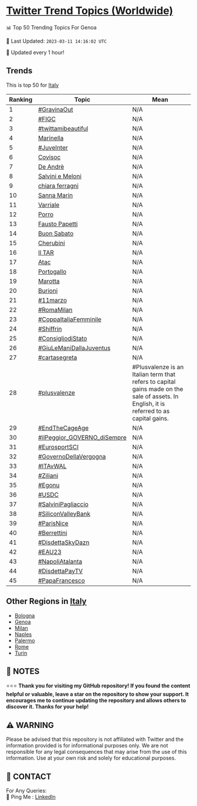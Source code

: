 [Twitter Trend Topics (Worldwide)](https://github.com/ErcinDedeoglu/Twitter-Trend-Topics)
==========


📊 Top 50 Trending Topics For Genoa

📆 Last Updated: `2023-03-11 14:16:02 UTC`

🔧 Updated every 1 hour!


## Trends

This is top 50 for [Italy](</Italy>)

| Ranking | Topic | Mean |
| ------- | ------------ | ------------ |
| 1 | [#GravinaOut](http://twitter.com/search?q=%23GravinaOut) | N/A |
| 2 | [#FIGC](http://twitter.com/search?q=%23FIGC) | N/A |
| 3 | [#twittamibeautiful](http://twitter.com/search?q=%23twittamibeautiful) | N/A |
| 4 | [Marinella](http://twitter.com/search?q=Marinella) | N/A |
| 5 | [#JuveInter](http://twitter.com/search?q=%23JuveInter) | N/A |
| 6 | [Covisoc](http://twitter.com/search?q=Covisoc) | N/A |
| 7 | [De Andrè](http://twitter.com/search?q=De+Andr%c3%a8) | N/A |
| 8 | [Salvini e Meloni](http://twitter.com/search?q=Salvini+e+Meloni) | N/A |
| 9 | [chiara ferragni](http://twitter.com/search?q=chiara+ferragni) | N/A |
| 10 | [Sanna Marin](http://twitter.com/search?q=Sanna+Marin) | N/A |
| 11 | [Varriale](http://twitter.com/search?q=Varriale) | N/A |
| 12 | [Porro](http://twitter.com/search?q=Porro) | N/A |
| 13 | [Fausto Papetti](http://twitter.com/search?q=Fausto+Papetti) | N/A |
| 14 | [Buon Sabato](http://twitter.com/search?q=Buon+Sabato) | N/A |
| 15 | [Cherubini](http://twitter.com/search?q=Cherubini) | N/A |
| 16 | [Il TAR](http://twitter.com/search?q=Il+TAR) | N/A |
| 17 | [Atac](http://twitter.com/search?q=Atac) | N/A |
| 18 | [Portogallo](http://twitter.com/search?q=Portogallo) | N/A |
| 19 | [Marotta](http://twitter.com/search?q=Marotta) | N/A |
| 20 | [Burioni](http://twitter.com/search?q=Burioni) | N/A |
| 21 | [#11marzo](http://twitter.com/search?q=%2311marzo) | N/A |
| 22 | [#RomaMilan](http://twitter.com/search?q=%23RomaMilan) | N/A |
| 23 | [#CoppaItaliaFemminile](http://twitter.com/search?q=%23CoppaItaliaFemminile) | N/A |
| 24 | [#Shiffrin](http://twitter.com/search?q=%23Shiffrin) | N/A |
| 25 | [#ConsigliodiStato](http://twitter.com/search?q=%23ConsigliodiStato) | N/A |
| 26 | [#GiuLeManiDallaJuventus](http://twitter.com/search?q=%23GiuLeManiDallaJuventus) | N/A |
| 27 | [#cartasegreta](http://twitter.com/search?q=%23cartasegreta) | N/A |
| 28 | [#plusvalenze](http://twitter.com/search?q=%23plusvalenze) | #Plusvalenze is an Italian term that refers to capital gains made on the sale of assets. In English, it is referred to as capital gains. |
| 29 | [#EndTheCageAge](http://twitter.com/search?q=%23EndTheCageAge) | N/A |
| 30 | [#ilPeggior_GOVERNO_diSempre](http://twitter.com/search?q=%23ilPeggior_GOVERNO_diSempre) | N/A |
| 31 | [#EurosportSCI](http://twitter.com/search?q=%23EurosportSCI) | N/A |
| 32 | [#GovernoDellaVergogna](http://twitter.com/search?q=%23GovernoDellaVergogna) | N/A |
| 33 | [#ITAvWAL](http://twitter.com/search?q=%23ITAvWAL) | N/A |
| 34 | [#Ziliani](http://twitter.com/search?q=%23Ziliani) | N/A |
| 35 | [#Egonu](http://twitter.com/search?q=%23Egonu) | N/A |
| 36 | [#USDC](http://twitter.com/search?q=%23USDC) | N/A |
| 37 | [#SalviniPagliaccio](http://twitter.com/search?q=%23SalviniPagliaccio) | N/A |
| 38 | [#SiliconValleyBank](http://twitter.com/search?q=%23SiliconValleyBank) | N/A |
| 39 | [#ParisNice](http://twitter.com/search?q=%23ParisNice) | N/A |
| 40 | [#Berrettini](http://twitter.com/search?q=%23Berrettini) | N/A |
| 41 | [#DisdettaSkyDazn](http://twitter.com/search?q=%23DisdettaSkyDazn) | N/A |
| 42 | [#EAU23](http://twitter.com/search?q=%23EAU23) | N/A |
| 43 | [#NapoliAtalanta](http://twitter.com/search?q=%23NapoliAtalanta) | N/A |
| 44 | [#DisdettaPayTV](http://twitter.com/search?q=%23DisdettaPayTV) | N/A |
| 45 | [#PapaFrancesco](http://twitter.com/search?q=%23PapaFrancesco) | N/A |



## Other Regions in [Italy](</Italy>)

* [Bologna](</Italy/Bologna.md>)
* [Genoa](</Italy/Genoa.md>)
* [Milan](</Italy/Milan.md>)
* [Naples](</Italy/Naples.md>)
* [Palermo](</Italy/Palermo.md>)
* [Rome](</Italy/Rome.md>)
* [Turin](</Italy/Turin.md>)



## 📝 NOTES

⭐⭐⭐ **Thank you for visiting my GitHub repository! If you found the content helpful or valuable, leave a star on the repository to show your support. It encourages me to continue updating the repository and allows others to discover it. Thanks for your help!**


## ⚠️ WARNING

Please be advised that this repository is not affiliated with Twitter and the information provided is for informational purposes only. We are not responsible for any legal consequences that may arise from the use of this information. Use at your own risk and solely for educational purposes.


## 📨 CONTACT

 For Any Queries:  
            🏓 Ping Me : [LinkedIn](https://www.linkedin.com/in/ercindedeoglu/)
